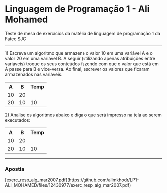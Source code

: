 <h1>Linguagem de Programação 1 - Ali Mohamed</h1>
Teste de mesa de exercícios da matéria de linguagem de programação 1 da Fatec SJC
<hr>
1) Escreva um algoritmo que armazene o valor 10 em uma variável A e o valor 20 em uma variável B.
A seguir (utilizando apenas atribuições entre variáveis) troque os seus conteúdos fazendo com que o
valor que está em A passe para B e vice-versa. Ao final, escrever os valores que ficaram armazenados
nas variáveis.
<table>
    <tr>
        <th>A</th>
        <th>B</th>
        <th>Temp</th>
    </tr>
    <tr>
        <td>10</td>
        <td>20</td>
        <td></td>
    </tr>
    <tr>
        <td>20</td>
        <td>10</td>
        <td>10</td>
    </tr>
</table>
2) Analise os algoritmos abaixo e diga o que será impresso na tela ao serem executados:
<table>
    <tr>
        <th>A</th>
        <th>B</th>
        <th>Temp</th>
    </tr>
    <tr>
        <td>10</td>
        <td>20</td>
        <td></td>
    </tr>
    <tr>
        <td>20</td>
        <td>10</td>
        <td>10</td>
    </tr>
</table>
<hr>
<h3>Apostia</h3>
[exerc_resp_alg_mar2007.pdf](https://github.com/alimkhodr/LP1-ALI_MOHAMED/files/12430977/exerc_resp_alg_mar2007.pdf)
